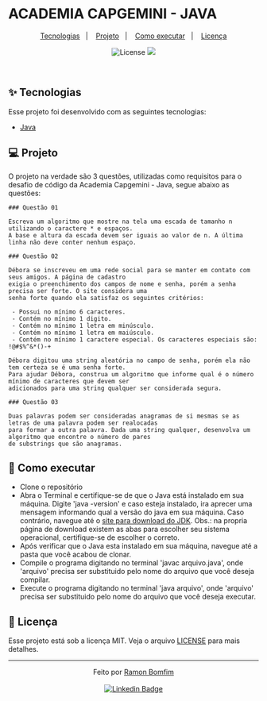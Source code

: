 # ACADEMIA CAPGEMINI - JAVA

<p align="center">
  <a href="#-tecnologias">Tecnologias</a>&nbsp;&nbsp;&nbsp;|&nbsp;&nbsp;&nbsp;
  <a href="#-projeto">Projeto</a>&nbsp;&nbsp;&nbsp;|&nbsp;&nbsp;&nbsp;
  <a href="#-como-executar">Como executar</a>&nbsp;&nbsp;&nbsp;|&nbsp;&nbsp;&nbsp;
  <a href="#-licença">Licença</a>
</p>

<p align="center">
  <img alt="License" src="https://img.shields.io/static/v1?label=license&message=MIT&color=2ca2d4&labelColor=ff9705">

 <img src="https://img.shields.io/static/v1?label=ACDM&message=CAPG&color=2ca2d4&labelColor=ff9705" />
</p>

<br />

## ✨ Tecnologias

Esse projeto foi desenvolvido com as seguintes tecnologias:

- [Java](https://www.java.com/pt-BR/)

## 💻 Projeto

O projeto na verdade são 3 questões, utilizadas como requisitos para o desafio de código da Academia Capgemini - Java, segue abaixo as questões:

	### Questão 01

	Escreva um algoritmo que mostre na tela uma escada de tamanho n utilizando o caractere * e espaços. 
	A base e altura da escada devem ser iguais ao valor de n. A última linha não deve conter nenhum espaço.

	### Questão 02

	Débora se inscreveu em uma rede social para se manter em contato com seus amigos. A página de cadastro
	exigia o preenchimento dos campos de nome e senha, porém a senha precisa ser forte. O site considera uma
	senha forte quando ela satisfaz os seguintes critérios:

	 - Possui no mínimo 6 caracteres.
	 - Contém no mínimo 1 digito.
	 - Contém no mínimo 1 letra em minúsculo.
	 - Contém no mínimo 1 letra em maiúsculo.
	 - Contém no mínimo 1 caractere especial. Os caracteres especiais são: !@#$%^&*()-+

	Débora digitou uma string aleatória no campo de senha, porém ela não tem certeza se é uma senha forte. 
	Para ajudar Débora, construa um algoritmo que informe qual é o número mínimo de caracteres que devem ser 
	adicionados para uma string qualquer ser considerada segura.

	### Questão 03

	Duas palavras podem ser consideradas anagramas de si mesmas se as letras de uma palavra podem ser realocadas
	para formar a outra palavra. Dada uma string qualquer, desenvolva um algoritmo que encontre o número de pares 
	de substrings que são anagramas.

## 🚀 Como executar

- Clone o repositório
- Abra o Terminal e certifique-se de que o Java está instalado em sua máquina. Digite 'java -version' e caso esteja instalado, ira aprecer uma mensagem informando qual a versão do java em sua máquina. Caso contrário, navegue até o [site para download do JDK](https://www.oracle.com/java/technologies/downloads/#jdk17-windows). Obs.: na propria página de download existem as abas para escolher seu sistema operacional, certifique-se de escolher o correto.
- Após verificar que o Java esta instalado em sua máquina, navegue até a pasta que você acabou de clonar. 
- Compile o programa digitando no terminal 'javac arquivo.java', onde 'arquivo' precisa ser substituido pelo nome do arquivo que você deseja compilar.
- Execute o programa digitando no terminal 'java arquivo', onde 'arquivo' precisa ser substituido pelo nome do arquivo que você deseja executar.

## 📄 Licença

Esse projeto está sob a licença MIT. Veja o arquivo [LICENSE](LICENSE.md) para mais detalhes.

---

<p align="center">Feito por <a href="https://github.com/RamonBomfim">Ramon Bomfim</a> <br><br>
<a href="https://www.linkedin.com/in/ramon-bomfim-8372a919a/">
  <img alt="Linkedin Badge" src="https://img.shields.io/badge/-Ramon_Bomfim-blue?style=flat-square&logo=Linkedin&logoColor=white">
</a>
</p>

 
